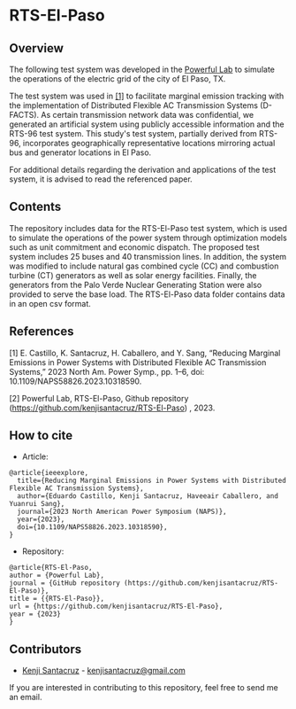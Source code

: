 # RTS-El-Paso

## Overview 

The following test system was developed in the [Powerful Lab](https://forum.ysang.org/) to simulate the operations of the electric grid of the city of El Paso, TX. 

The test system was used in [[1]](https://ieeexplore.ieee.org/document/10318590) to facilitate marginal emission tracking with the implementation of Distributed Flexible AC Transmission Systems (D-FACTS). As certain transmission network data was confidential, we generated an artificial system using publicly accessible information and the RTS-96 test system. This study's test system, partially derived from RTS-96, incorporates geographically representative locations mirroring actual bus and generator locations in El Paso. 

For additional details regarding the derivation and applications of the test system, it is advised to read the referenced paper.

## Contents

The repository includes data for the RTS-El-Paso test system, which is used to simulate the operations of the power system through optimization models such as unit commitment and economic dispatch. The proposed test system includes 25 buses and 40 transmission lines. In addition, the system was modified to include natural gas combined cycle (CC) and combustion turbine (CT) generators as well as solar energy facilities. Finally, the generators from the Palo Verde Nuclear Generating Station were also provided to serve the base load. The RTS-El-Paso data folder contains data in an open csv format.

## References

[1] E. Castillo, K. Santacruz, H. Caballero, and Y. Sang, “Reducing Marginal Emissions in Power Systems with Distributed Flexible AC Transmission Systems,” 2023 North Am. Power Symp., pp. 1–6, doi: 10.1109/NAPS58826.2023.10318590.

[2] Powerful Lab, RTS-El-Paso, Github repository (https://github.com/kenjisantacruz/RTS-El-Paso) , 2023.

## How to cite

* Article:
```
@article{ieeexplore,
  title={Reducing Marginal Emissions in Power Systems with Distributed Flexible AC Transmission Systems},
  author={Eduardo Castillo, Kenji Santacruz, Haveeair Caballero, and Yuanrui Sang},
  journal={2023 North American Power Symposium (NAPS)},
  year={2023},
  doi={10.1109/NAPS58826.2023.10318590},
}
```
* Repository:
```
@article{RTS-El-Paso,
author = {Powerful Lab},
journal = {GitHub repository (https://github.com/kenjisantacruz/RTS-El-Paso)},
title = {{RTS-El-Paso}},
url = {https://github.com/kenjisantacruz/RTS-El-Paso},
year = {2023}
}
```

## Contributors

* [Kenji Santacruz](https://orcid.org/0000-0002-5812-057X) - kenjisantacruz@gmail.com

If you are interested in contributing to this repository, feel free to send me an email.
